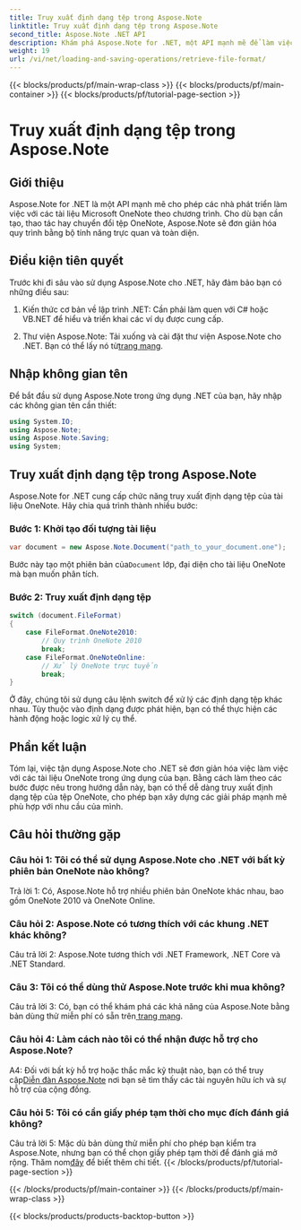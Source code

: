 ```yaml
---
title: Truy xuất định dạng tệp trong Aspose.Note
linktitle: Truy xuất định dạng tệp trong Aspose.Note
second_title: Aspose.Note .NET API
description: Khám phá Aspose.Note for .NET, một API mạnh mẽ để làm việc với các tài liệu Microsoft OneNote theo chương trình.
weight: 19
url: /vi/net/loading-and-saving-operations/retrieve-file-format/
---
```


{{< blocks/products/pf/main-wrap-class >}}
{{< blocks/products/pf/main-container >}}
{{< blocks/products/pf/tutorial-page-section >}}

# Truy xuất định dạng tệp trong Aspose.Note

## Giới thiệu

Aspose.Note for .NET là một API mạnh mẽ cho phép các nhà phát triển làm việc với các tài liệu Microsoft OneNote theo chương trình. Cho dù bạn cần tạo, thao tác hay chuyển đổi tệp OneNote, Aspose.Note sẽ đơn giản hóa quy trình bằng bộ tính năng trực quan và toàn diện.

## Điều kiện tiên quyết

Trước khi đi sâu vào sử dụng Aspose.Note cho .NET, hãy đảm bảo bạn có những điều sau:

1. Kiến thức cơ bản về lập trình .NET: Cần phải làm quen với C# hoặc VB.NET để hiểu và triển khai các ví dụ được cung cấp.
   
2.  Thư viện Aspose.Note: Tải xuống và cài đặt thư viện Aspose.Note cho .NET. Bạn có thể lấy nó từ[trang mạng](https://releases.aspose.com/note/net/).

## Nhập không gian tên

Để bắt đầu sử dụng Aspose.Note trong ứng dụng .NET của bạn, hãy nhập các không gian tên cần thiết:

```csharp
using System.IO;
using Aspose.Note;
using Aspose.Note.Saving;
using System;
```

## Truy xuất định dạng tệp trong Aspose.Note

Aspose.Note for .NET cung cấp chức năng truy xuất định dạng tệp của tài liệu OneNote. Hãy chia quá trình thành nhiều bước:

### Bước 1: Khởi tạo đối tượng tài liệu

```csharp
var document = new Aspose.Note.Document("path_to_your_document.one");
```

 Bước này tạo một phiên bản của`Document` lớp, đại diện cho tài liệu OneNote mà bạn muốn phân tích.

### Bước 2: Truy xuất định dạng tệp

```csharp
switch (document.FileFormat)
{
    case FileFormat.OneNote2010:
        // Quy trình OneNote 2010
        break;
    case FileFormat.OneNoteOnline:
        // Xử lý OneNote trực tuyến
        break;
}
```

Ở đây, chúng tôi sử dụng câu lệnh switch để xử lý các định dạng tệp khác nhau. Tùy thuộc vào định dạng được phát hiện, bạn có thể thực hiện các hành động hoặc logic xử lý cụ thể.

## Phần kết luận

Tóm lại, việc tận dụng Aspose.Note cho .NET sẽ đơn giản hóa việc làm việc với các tài liệu OneNote trong ứng dụng của bạn. Bằng cách làm theo các bước được nêu trong hướng dẫn này, bạn có thể dễ dàng truy xuất định dạng tệp của tệp OneNote, cho phép bạn xây dựng các giải pháp mạnh mẽ phù hợp với nhu cầu của mình.

## Câu hỏi thường gặp

### Câu hỏi 1: Tôi có thể sử dụng Aspose.Note cho .NET với bất kỳ phiên bản OneNote nào không?

Trả lời 1: Có, Aspose.Note hỗ trợ nhiều phiên bản OneNote khác nhau, bao gồm OneNote 2010 và OneNote Online.

### Câu hỏi 2: Aspose.Note có tương thích với các khung .NET khác không?

Câu trả lời 2: Aspose.Note tương thích với .NET Framework, .NET Core và .NET Standard.

### Câu 3: Tôi có thể dùng thử Aspose.Note trước khi mua không?

Câu trả lời 3: Có, bạn có thể khám phá các khả năng của Aspose.Note bằng bản dùng thử miễn phí có sẵn trên[ trang mạng](https://releases.aspose.com/).

### Câu hỏi 4: Làm cách nào tôi có thể nhận được hỗ trợ cho Aspose.Note?

 A4: Đối với bất kỳ hỗ trợ hoặc thắc mắc kỹ thuật nào, bạn có thể truy cập[Diễn đàn Aspose.Note](https://forum.aspose.com/c/note/28) nơi bạn sẽ tìm thấy các tài nguyên hữu ích và sự hỗ trợ của cộng đồng.

### Câu hỏi 5: Tôi có cần giấy phép tạm thời cho mục đích đánh giá không?

 Câu trả lời 5: Mặc dù bản dùng thử miễn phí cho phép bạn kiểm tra Aspose.Note, nhưng bạn có thể chọn giấy phép tạm thời để đánh giá mở rộng. Thăm nom[đây](https://purchase.aspose.com/temporary-license/) để biết thêm chi tiết.
{{< /blocks/products/pf/tutorial-page-section >}}

{{< /blocks/products/pf/main-container >}}
{{< /blocks/products/pf/main-wrap-class >}}

{{< blocks/products/products-backtop-button >}}
